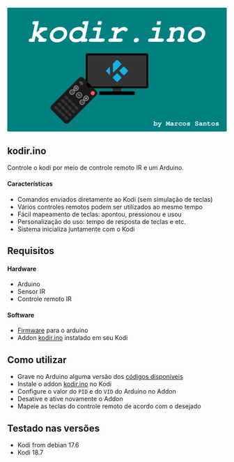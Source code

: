 <p align="center"><img src="https://raw.githubusercontent.com/marcos-tulio/kodir.ino/master/addon/fanart.png" width="800"></p>

## kodir.ino
Controle o kodi por meio de controle remoto IR e um Arduino.

#### Características
- Comandos enviados diretamente ao Kodi (sem simulação de teclas)
- Vários controles remotos podem ser utilizados ao mesmo tempo
- Fácil mapeamento de teclas: apontou, pressionou e usou
- Personalização do uso: tempo de resposta de teclas e etc.
- Sistema inicializa juntamente com o Kodi

## Requisitos

#### Hardware
- Arduino
- Sensor IR
- Controle remoto IR

#### Software
- <a href="https://github.com/marcos-tulio/kodir.ino/tree/master/arduino">Firmware</a> para o arduino
- Addon <a href="https://github.com/marcos-tulio/kodir.ino/tree/master/dist">kodir.ino</a> instalado em seu Kodi

## Como utilizar
- Grave no Arduino alguma versão dos <a href="https://github.com/marcos-tulio/kodir.ino/tree/master/arduino">códigos disponíveis</a>
- Instale o addon <a href="https://github.com/marcos-tulio/kodir.ino/tree/master/dist">kodir.ino</a>  no Kodi
- Configure o valor do `PID` e do `VID` do Arduino no Addon
- Desative e ative novamente o Addon
- Mapeie as teclas do controle remoto de acordo com o desejado

## Testado nas versões
- Kodi from debian 17.6
- Kodi 18.7
